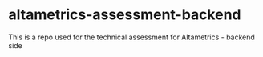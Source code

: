 # altametrics-assessment-backend
This is a repo used for the technical assessment for Altametrics - backend side
